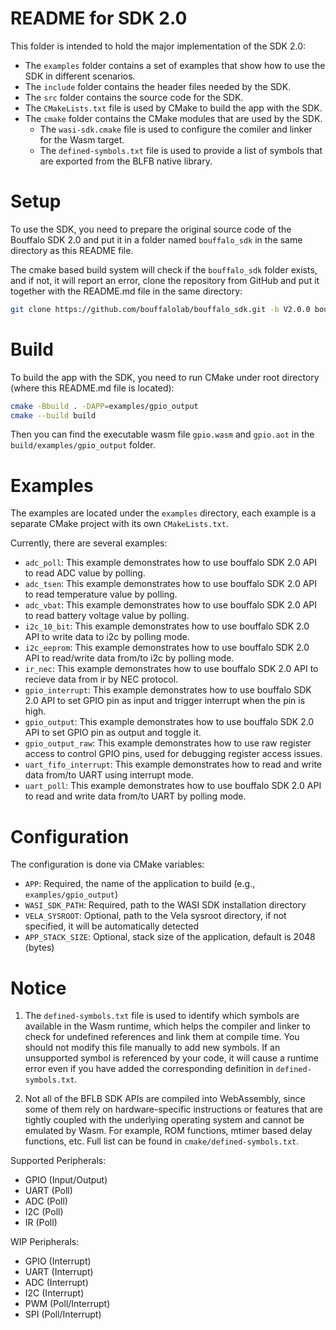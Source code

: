 # README for SDK 2.0

This folder is intended to hold the major implementation of the SDK 2.0:
- The `examples` folder contains a set of examples that show how to use the SDK in different scenarios.
- The `include` folder contains the header files needed by the SDK.
- The `src` folder contains the source code for the SDK.
- The `CMakeLists.txt` file is used by CMake to build the app with the SDK.
- The `cmake` folder contains the CMake modules that are used by the SDK.
  - The `wasi-sdk.cmake` file is used to configure the comiler and linker for the Wasm target.
  - The `defined-symbols.txt` file is used to provide a list of symbols that are exported from the BLFB native library.

# Setup

To use the SDK, you need to prepare the original source code of the Bouffalo SDK 2.0 and put it in a folder named `bouffalo_sdk`
in the same directory as this README file.

The cmake based build system will check if the `bouffalo_sdk` folder exists, and if not, it will report an error,
clone the repository from GitHub and put it together with the README.md file in the same directory:

```bash
git clone https://github.com/bouffalolab/bouffalo_sdk.git -b V2.0.0 bouffalo_sdk
```

# Build

To build the app with the SDK, you need to run CMake under root directory (where this README.md file is located):

```bash
cmake -Bbuild . -DAPP=examples/gpio_output
cmake --build build
```

Then you can find the executable wasm file `gpio.wasm` and `gpio.aot` in the `build/examples/gpio_output` folder.

# Examples

The examples are located under the `examples` directory, each example is a separate CMake project with its own `CMakeLists.txt`.

Currently, there are several examples:
- `adc_poll`: This example demonstrates how to use bouffalo SDK 2.0 API to read ADC value by polling.
- `adc_tsen`: This example demonstrates how to use bouffalo SDK 2.0 API to read temperature value by polling.
- `adc_vbat`: This example demonstrates how to use bouffalo SDK 2.0 API to read battery voltage value by polling.
- `i2c_10_bit`: This example demonstrates how to use bouffalo SDK 2.0 API to write data to i2c by polling mode.
- `i2c_eeprom`: This example demonstrates how to use bouffalo SDK 2.0 API to read/write data from/to i2c by polling mode.
- `ir_nec`: This example demonstrates how to use bouffalo SDK 2.0 API to recieve data from ir by NEC protocol.
- `gpio_interrupt`: This example demonstrates how to use bouffalo SDK 2.0 API to set GPIO pin as input and trigger interrupt when the pin is high.
- `gpio_output`: This example demonstrates how to use bouffalo SDK 2.0 API to set GPIO pin as output and toggle it.
- `gpio_output_raw`: This example demonstrates how to use raw register access to control GPIO pins, used for debugging register access issues.
- `uart_fifo_interrupt`: This example demonstrates how to read and write data from/to UART using interrupt mode.
- `uart_poll`: This example demonstrates how to use bouffalo SDK 2.0 API to read and write data from/to UART by polling mode.

# Configuration

The configuration is done via CMake variables:
- `APP`: Required, the name of the application to build (e.g., `examples/gpio_output`)
- `WASI_SDK_PATH`: Required, path to the WASI SDK installation directory
- `VELA_SYSROOT`: Optional, path to the Vela sysroot directory, if not specified, it will be automatically detected
- `APP_STACK_SIZE`: Optional, stack size of the application, default is 2048 (bytes)

# Notice

1. The `defined-symbols.txt` file is used to identify which symbols are available in the Wasm runtime, which helps the compiler and linker to check for undefined references and link them at compile time. You should not modify this file manually to add new symbols. If an unsupported symbol is referenced by your code, it will cause a runtime error even if you have added the corresponding definition in `defined-symbols.txt`.

2. Not all of the BFLB SDK APIs are compiled into WebAssembly, since some of them rely on hardware-specific instructions or features that are tightly coupled with the underlying operating system and cannot be emulated by Wasm. For example, ROM functions, mtimer based delay functions, etc. Full list can be found in `cmake/defined-symbols.txt`.

Supported Peripherals:
- GPIO (Input/Output)
- UART (Poll)
- ADC (Poll)
- I2C (Poll)
- IR (Poll)

WIP Peripherals:
- GPIO (Interrupt)
- UART (Interrupt)
- ADC (Interrupt)
- I2C (Interrupt)
- PWM (Poll/Interrupt)
- SPI (Poll/Interrupt)
